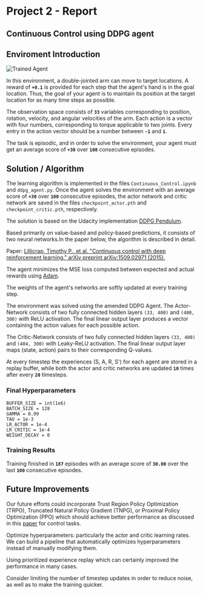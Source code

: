 [//]: # (Image References)

[image1]: https://user-images.githubusercontent.com/10624937/43851024-320ba930-9aff-11e8-8493-ee547c6af349.gif "Trained Agent"
[image2]: img/result.JPG "Graph"


# Project 2 - Report
## Continuous Control using DDPG agent

## Enviroment Introduction

![Trained Agent][image1]

In this environment, a double-jointed arm can move to target locations. A reward of **`+0.1`** is provided for each step that the agent's hand is in the goal location. Thus, the goal of your agent is to maintain its position at the target location for as many time steps as possible.

The observation space consists of **`33`** variables corresponding to position, rotation, velocity, and angular velocities of the arm. Each action is a vector with four numbers, corresponding to torque applicable to two joints. Every entry in the action vector should be a number between **`-1`** and **`1`**.

The task is episodic, and in order to solve the environment, your agent must get an average score of **`+30`** over **`100`** consecutive episodes.


## Solution / Algorithm

The learning algorithm is implemented in the files `Continuous_Control.ipynb` and `ddpg_agent.py`. Once the agent solves the environment with an average score of **`+30`** over **`100`** consecutive episodes, the actor network and critic network are saved in the files `checkpoint_actor.pth` and `checkpoint_critic.pth`, respectively.

The solution is based on the Udacity implementation [DDPG Pendulum](https://github.com/udacity/deep-reinforcement-learning/tree/master/ddpg-pendulum).

Based primarily on value-based and policy-based predictions, it consists of two neural networks.In the paper below, the algorithm is described in detail.

Paper: [Lillicrap, Timothy P., et al. "Continuous control with deep reinforcement learning." arXiv preprint arXiv:1509.02971 (2015).](https://arxiv.org/abs/1509.02971)

The agent minimizes the MSE loss computed between expected and actual rewards using [Adam](https://arxiv.org/abs/1412.6980). 

The weights of the agent's networks are softly updated at every training step.

The environment was solved using the amended DDPG Agent. The Actor-Network consists of two fully connected hidden layers `(33, 400)` and `(400, 300)` with ReLU activation. The final linear output layer produces a vector containing the action values for each possible action.

The Critic-Network consists of two fully connected hidden layers `(33, 400)` and `(404, 300)` with Leaky-ReLU activation. The final linear output layer maps (state, action) pairs to their corresponding Q-values.

At every timestep the experiences (S, A, R, S') for each agent are stored in a replay buffer, while both the actor and critic networks are updated **`10`** times after every **`20`** timesteps.   

### Final Hyperparameters

```
BUFFER_SIZE = int(1e6)
BATCH_SIZE = 128
GAMMA = 0.99
TAU = 1e-3
LR_ACTOR = 1e-4
LR_CRITIC = 1e-4
WEIGHT_DECAY = 0
```

### Training Results

Training finished in **`187`** episodes with an average score of **`30.00`** over the last **`100`** consecutive episodes.

## Future Improvements
Our future efforts could incorporate Trust Region Policy Optimization (TRPO), Truncated Natural Policy Gradient (TNPG), or Proximal Policy Optimization (PPO) which should achieve better performance as discussed in this [paper](https://arxiv.org/abs/1604.06778) for control tasks.

Optimize hyperparameters: particularly the actor and critic learning rates. We can build a pipeline that automatically optimizes hyperparameters instead of manually modifying them.

Using prioritized experience replay which can certainly improved the performance in many cases.

Consider limiting the number of timestep updates in order to reduce noise, as well as to make the training quicker.